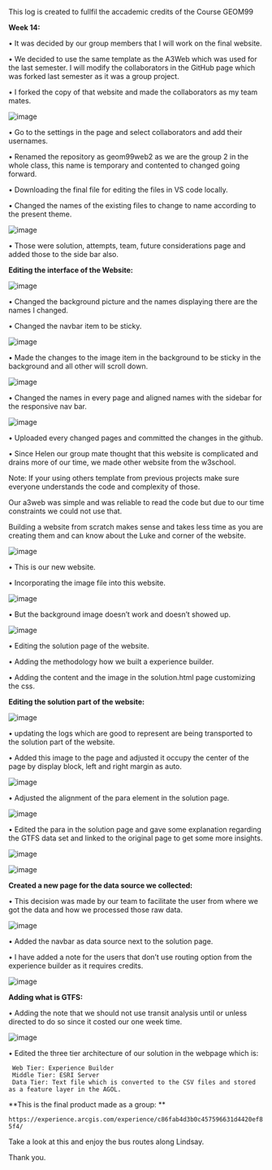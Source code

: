 This log is created to fullfil the accademic credits of the Course GEOM99 

**Week 14:**

• It was decided by our group members that I will work on the final website.

• We decided to use the same template as the A3Web which was used for the last semester. I will modify the collaborators in the GitHub page which was forked last semester as it was a group project.

• I forked the copy of that website and made the collaborators as my team mates.

![image](https://github.com/rahulsaravanabavan/geom99log/assets/142858065/d936b5af-ab4b-4963-930b-4aca80428297)

• Go to the settings in the page and select collaborators and add their usernames.

• Renamed the repository as geom99web2 as we are the group 2 in the whole class, this name is temporary and contented to changed going forward.

• Downloading the final file for editing the files in VS code locally.

• Changed the names of the existing files to change to name according to the present theme.

![image](https://github.com/rahulsaravanabavan/geom99log/assets/142858065/9735b56d-c472-43aa-a97f-d1a9c6d7aebe)

• Those were solution, attempts, team, future considerations page and added those to the side bar also.

**Editing the interface of the Website:**

![image](https://github.com/rahulsaravanabavan/geom99log/assets/142858065/3bad52a5-41d9-4b9c-822d-b9015ec18e2e)

• Changed the background picture and the names displaying there are the names I changed.

• Changed the navbar item to be sticky.

![image](https://github.com/rahulsaravanabavan/geom99log/assets/142858065/c54710ac-bd37-4f51-9d53-1bbb3085b6c2)

• Made the changes to the image item in the background to be sticky in the background and all other will scroll down.

![image](https://github.com/rahulsaravanabavan/geom99log/assets/142858065/fe5304c9-05da-4589-985e-f1f343f4721a)

• Changed the names in every page and aligned names with the sidebar for the responsive nav bar.

![image](https://github.com/rahulsaravanabavan/geom99log/assets/142858065/94223556-d60b-4cd2-8f46-d5ca62b23fe5)

• Uploaded every changed pages and committed the changes in the github.

• Since Helen our group mate thought that this website is complicated and drains more of our time, we made other website from the w3school.

Note: If your using others template from previous projects make sure everyone understands the code and complexity of those. 

Our a3web was simple and was reliable to read the code but due to our time constraints we could not use that.

Building a website from scratch makes sense and takes less time as you are creating them and can know about the Luke and corner of the website.

![image](https://github.com/rahulsaravanabavan/geom99log/assets/142858065/85a7c5af-b74f-4910-a9e9-e63f3b2d6810)

• This is our new website.

• Incorporating the image file into this website.

![image](https://github.com/rahulsaravanabavan/geom99log/assets/142858065/2e083d32-badb-48cc-bf1b-8ec2e815999f)

• But the background image doesn’t work and doesn’t showed up.

![image](https://github.com/rahulsaravanabavan/geom99log/assets/142858065/83d58419-5b7b-4fcc-b72e-c30ef9e1514a)

• Editing the solution page of the website.

• Adding the methodology how we built a experience builder.

• Adding the content and the image in the solution.html page customizing the css.

**Editing the solution part of the website:**

![image](https://github.com/rahulsaravanabavan/geom99log/assets/142858065/2368994d-d286-4c9b-8a21-1a1b643cddb3)

• updating the logs which are good to represent are being transported to the solution part of the website.

• Added this image to the page and adjusted it occupy the center of the page by display block, left and right margin as auto.

![image](https://github.com/rahulsaravanabavan/geom99log/assets/142858065/85591f45-72a9-47cf-9c49-9085597b79e9)

• Adjusted the alignment of the para element in the solution page.

![image](https://github.com/rahulsaravanabavan/geom99log/assets/142858065/9b835778-859b-48fc-841f-58ee7ac03a92)

• Edited the para in the solution page and gave some explanation regarding the GTFS data set and linked to the original page to get some more insights.

![image](https://github.com/rahulsaravanabavan/geom99log/assets/142858065/1b1b55f7-c6d7-46df-a38b-b18f40641672)

![image](https://github.com/rahulsaravanabavan/geom99log/assets/142858065/be207058-9a4f-4d43-b59d-6681b04a5f2d)


**Created a new page for the data source we collected:**

• This decision was made by our team to facilitate the user from where we got the data and how we processed those raw data.

![image](https://github.com/rahulsaravanabavan/geom99log/assets/142858065/4453292b-ee0d-4979-9eaf-de6abd21fa88)

• Added the navbar as data source next to the solution page.

• I have added a note for the users that don’t use routing option from the experience builder as it requires credits.

![image](https://github.com/rahulsaravanabavan/geom99log/assets/142858065/13155d05-49e6-4336-bef4-17f366ed716f)

**Adding what is GTFS:**

• Adding the note that we should not use transit analysis until or unless directed to do so since it costed our one week time.

![image](https://github.com/rahulsaravanabavan/geom99log/assets/142858065/6570169b-f6d4-4b15-8593-fbd6237a8446)

• Edited the three tier architecture of our solution in the webpage which is:

     Web Tier: Experience Builder 
     Middle Tier: ESRI Server 
     Data Tier: Text file which is converted to the CSV files and stored as a feature layer in the AGOL.
     

**This is the final product made as a group: **

```https://experience.arcgis.com/experience/c86fab4d3b0c457596631d4420ef85f4/```

Take a look at this and enjoy the bus routes along Lindsay. 

Thank you.























